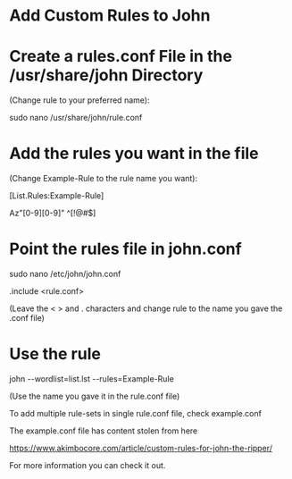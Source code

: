 # Add Custom Rules to John

# Create a rules.conf File in the /usr/share/john Directory
(Change rule to your preferred name):

sudo nano /usr/share/john/rule.conf   


# Add the rules you want in the file
(Change Example-Rule to the rule name you want):

[List.Rules:Example-Rule] 
  
Az"[0-9][0-9]" ^[!@#$]

# Point the rules file in john.conf
sudo nano /etc/john/john.conf

  .include <rule.conf>  
  
 (Leave the < > and . characters and change rule to the name you gave the .conf file)
  
  
 # Use the rule
  john --wordlist=list.lst --rules=Example-Rule 
  
  (Use the name you gave it in the rule.conf file)

To add multiple rule-sets in single rule.conf file, check example.conf

The example.conf file has content stolen from here 

https://www.akimbocore.com/article/custom-rules-for-john-the-ripper/

For more information you can check it out.
